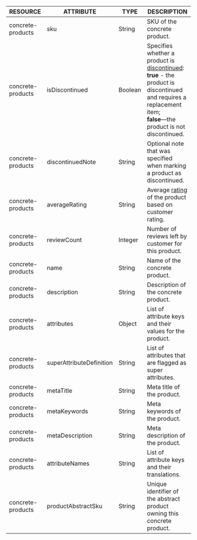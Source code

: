 | RESOURCE | ATTRIBUTE | TYPE | DESCRIPTION |
|-|-|-|-|
| concrete-products | sku | String | SKU of the concrete product. |
| concrete-products | isDiscontinued | Boolean | Specifies whether a product is [discontinued](/docs/pbc/all/product-information-management/{{page.version}}/base-shop/feature-overviews/product-feature-overview/discontinued-products-overview.html):<br>**true** - the product is discontinued and requires a replacement item; <br> **false**—the product is not discontinued. |
| concrete-products | discontinuedNote | String | Optional note that was specified when marking a product as discontinued. |
| concrete-products | averageRating | String | Average [rating](/docs/scos/user/features/{{page.version}}/product-rating-and-reviews-feature-overview.html) of the product based on customer rating. |
| concrete-products | reviewCount | Integer | Number of reviews left by customer for this product. |
| concrete-products | name | String | Name of the concrete product. |
| concrete-products | description | String | Description of the concrete product. |
| concrete-products | attributes | Object | List of attribute keys and their values for the product. |
| concrete-products | superAttributeDefinition | String | List of attributes that are flagged as super attributes. |
| concrete-products | metaTitle | String | Meta title of the product. |
| concrete-products | metaKeywords | String | Meta keywords of the product. |
| concrete-products | metaDescription | String | Meta description of the product. |
| concrete-products | attributeNames | String | List of attribute keys and their translations. |
| concrete-products | productAbstractSku | String | Unique identifier of the abstract product owning this concrete product. |
